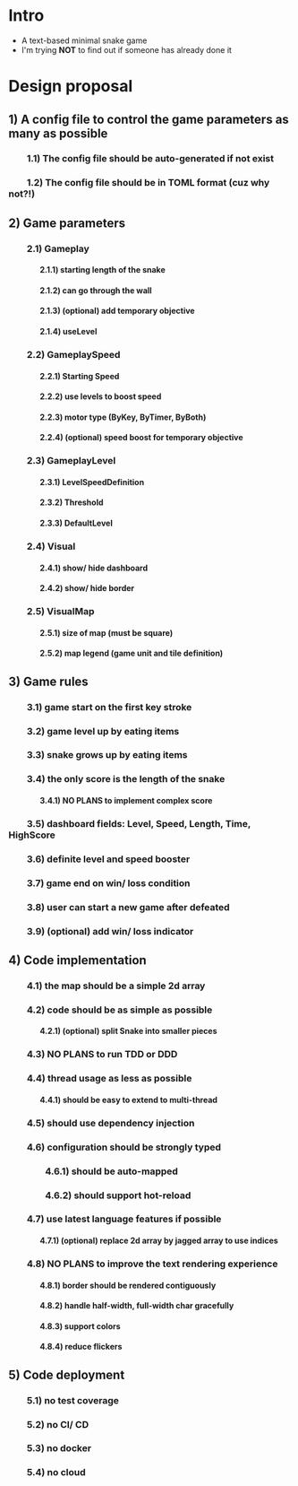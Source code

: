# Intro
- A text-based minimal snake game
- I'm trying **NOT** to find out if someone has already done it

# Design proposal
## 1) A config file to control the game parameters as many as possible
### &emsp;&emsp;1.1) The config file should be auto-generated if not exist
### &emsp;&emsp;1.2) The config file should be in TOML format (cuz why not?!)
## 2) Game parameters
### &emsp;&emsp;2.1) Gameplay
#### &emsp;&emsp;&emsp;&emsp;2.1.1) starting length of the snake
#### &emsp;&emsp;&emsp;&emsp;2.1.2) can go through the wall
#### &emsp;&emsp;&emsp;&emsp;2.1.3) (optional) add temporary objective
#### &emsp;&emsp;&emsp;&emsp;2.1.4) useLevel
### &emsp;&emsp;2.2) GameplaySpeed
#### &emsp;&emsp;&emsp;&emsp;2.2.1) Starting Speed
#### &emsp;&emsp;&emsp;&emsp;2.2.2) use levels to boost speed
#### &emsp;&emsp;&emsp;&emsp;2.2.3) motor type (ByKey, ByTimer, ByBoth)
#### &emsp;&emsp;&emsp;&emsp;2.2.4) (optional) speed boost for temporary objective
### &emsp;&emsp;2.3) GameplayLevel
#### &emsp;&emsp;&emsp;&emsp;2.3.1) LevelSpeedDefinition
#### &emsp;&emsp;&emsp;&emsp;2.3.2) Threshold
#### &emsp;&emsp;&emsp;&emsp;2.3.3) DefaultLevel
### &emsp;&emsp;2.4) Visual
#### &emsp;&emsp;&emsp;&emsp;2.4.1) show/ hide dashboard
#### &emsp;&emsp;&emsp;&emsp;2.4.2) show/ hide border
### &emsp;&emsp;2.5) VisualMap
#### &emsp;&emsp;&emsp;&emsp;2.5.1) size of map (must be square)
#### &emsp;&emsp;&emsp;&emsp;2.5.2) map legend (game unit and tile definition)
## 3) Game rules
### &emsp;&emsp;3.1) game start on the first key stroke
### &emsp;&emsp;3.2) game level up by eating items
### &emsp;&emsp;3.3) snake grows up by eating items
### &emsp;&emsp;3.4) the only score is the length of the snake
#### &emsp;&emsp;&emsp;&emsp;3.4.1) **NO PLANS** to implement complex score
### &emsp;&emsp;3.5) dashboard fields: Level, Speed, Length, Time, HighScore
### &emsp;&emsp;3.6) definite level and speed booster
### &emsp;&emsp;3.7) game end on win/ loss condition
### &emsp;&emsp;3.8) user can start a new game after defeated
### &emsp;&emsp;3.9) (optional) add win/ loss indicator
## 4) Code implementation
### &emsp;&emsp;4.1) the map should be a simple 2d array
### &emsp;&emsp;4.2) code should be as simple as possible
#### &emsp;&emsp;&emsp;&emsp;4.2.1) (optional) split Snake into smaller pieces
### &emsp;&emsp;4.3) **NO PLANS** to run TDD or DDD
### &emsp;&emsp;4.4) thread usage as less as possible
#### &emsp;&emsp;&emsp;&emsp;4.4.1) should be easy to extend to multi-thread
### &emsp;&emsp;4.5) should use dependency injection
### &emsp;&emsp;4.6) configuration should be strongly typed
### &emsp;&emsp;&emsp;&emsp;4.6.1) should be auto-mapped
### &emsp;&emsp;&emsp;&emsp;4.6.2) should support hot-reload
### &emsp;&emsp;4.7) use latest language features if possible
#### &emsp;&emsp;&emsp;&emsp;4.7.1) (optional) replace 2d array by jagged array to use indices
### &emsp;&emsp;4.8) **NO PLANS** to improve the text rendering experience
#### &emsp;&emsp;&emsp;&emsp;4.8.1) border should be rendered contiguously
#### &emsp;&emsp;&emsp;&emsp;4.8.2) handle half-width, full-width char gracefully
#### &emsp;&emsp;&emsp;&emsp;4.8.3) support colors
#### &emsp;&emsp;&emsp;&emsp;4.8.4) reduce flickers
## 5) Code deployment
### &emsp;&emsp;5.1) no test coverage
### &emsp;&emsp;5.2) no CI/ CD
### &emsp;&emsp;5.3) no docker
### &emsp;&emsp;5.4) no cloud

